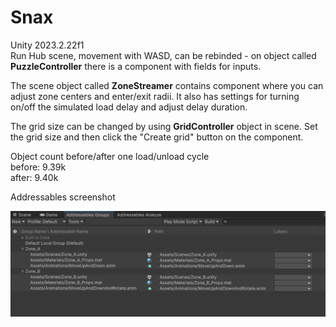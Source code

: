 # Snax

Unity 2023.2.22f1  
Run Hub scene, movement with WASD, can be rebinded - on object called **PuzzleController** there is a component with fields for inputs.  

The scene object called **ZoneStreamer** contains component where you can adjust zone centers and enter/exit radii. It also has settings for turning on/off the simulated load delay and adjust delay duration.  

The grid size can be changed by using **GridController** object in scene. Set the grid size and then click the "Create grid" button on the component. 

Object count before/after one load/unload cycle  
before: 9.39k  
after: 9.40k

Addressables screenshot  

<img src="https://raw.githubusercontent.com/gamedevserj/Snax/refs/heads/main/AddressablesScreenshot.png">
